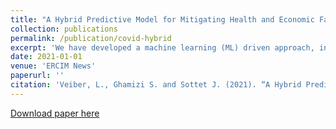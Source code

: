 ```yaml
---
title: "A Hybrid Predictive Model for Mitigating Health and Economic Factors during a Pandemic"
collection: publications
permalink: /publication/covid-hybrid
excerpt: 'We have developed a machine learning (ML) driven approach, intended to function as an instrumental backup to the economic recovery strategy and ensure granular mitigation of the pandemic’s effects. Our approach is complemented by human-centric modelling of the impacted ecosystem, including social, economic and health aspects. This model-based approach aims to correct the potential lack of data; fine-tuning the ML results and providing better user control. Ultimately, we aim to deliver a decision-making tool that helps find the right balance between health protection and economic recovery.'
date: 2021-01-01
venue: 'ERCIM News'
paperurl: ''
citation: 'Veiber, L., Ghamizi S. and Sottet J. (2021). “A Hybrid Predictive Model for Mitigating Health and Economic Factors during a Pandemic.” ERCIM News 2021 (2021).'
---
```

[Download paper here](https://www.semanticscholar.org/paper/a665b89d4c0ff7c636aad7060a2b39b2fc560693)
